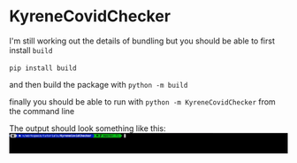 # KyreneCovidChecker

I'm still working out the details of bundling but you should be able to first install `build`

`pip install build`

and then build the package with `python -m build`

finally you should be able to run with `python -m KyreneCovidChecker` from the command line

The output should look something like this: ![demo of the covid checker](img/demo.gif)